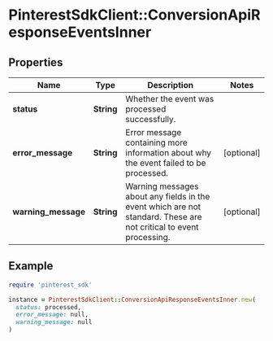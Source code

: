 # PinterestSdkClient::ConversionApiResponseEventsInner

## Properties

| Name | Type | Description | Notes |
| ---- | ---- | ----------- | ----- |
| **status** | **String** | Whether the event was processed successfully. |  |
| **error_message** | **String** | Error message containing more information about why the event failed to be processed. | [optional] |
| **warning_message** | **String** | Warning messages about any fields in the event which are not standard. These are not critical to event processing. | [optional] |

## Example

```ruby
require 'pinterest_sdk'

instance = PinterestSdkClient::ConversionApiResponseEventsInner.new(
  status: processed,
  error_message: null,
  warning_message: null
)
```

